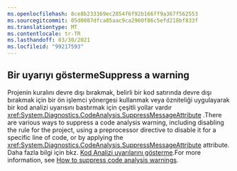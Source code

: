```yaml
---
ms.openlocfilehash: 8ce8b233169ec2854f6f92b166ff9a367f562553
ms.sourcegitcommit: 05d0087dfca85aac9ca2960f86c5efd218bf833f
ms.translationtype: MT
ms.contentlocale: tr-TR
ms.lasthandoff: 03/30/2021
ms.locfileid: "99217593"
---
```

## <a name="suppress-a-warning"></a><span data-ttu-id="f3b32-101">Bir uyarıyı gösterme</span><span class="sxs-lookup"><span data-stu-id="f3b32-101">Suppress a warning</span></span>

<span data-ttu-id="f3b32-102">Projenin kuralını devre dışı bırakmak, belirli bir kod satırında devre dışı bırakmak için bir ön işlemci yönergesi kullanmak veya özniteliği uygulayarak bir kod analizi uyarısını bastırmak için çeşitli yollar vardır <xref:System.Diagnostics.CodeAnalysis.SuppressMessageAttribute> .</span><span class="sxs-lookup"><span data-stu-id="f3b32-102">There are various ways to suppress a code analysis warning, including disabling the rule for the project, using a preprocessor directive to disable it for a specific line of code, or by applying the <xref:System.Diagnostics.CodeAnalysis.SuppressMessageAttribute> attribute.</span></span> <span data-ttu-id="f3b32-103">Daha fazla bilgi için bkz. [Kod Analizi uyarılarını gösterme](../../docs/fundamentals/code-analysis/suppress-warnings.md).</span><span class="sxs-lookup"><span data-stu-id="f3b32-103">For more information, see [How to suppress code analysis warnings](../../docs/fundamentals/code-analysis/suppress-warnings.md).</span></span>
